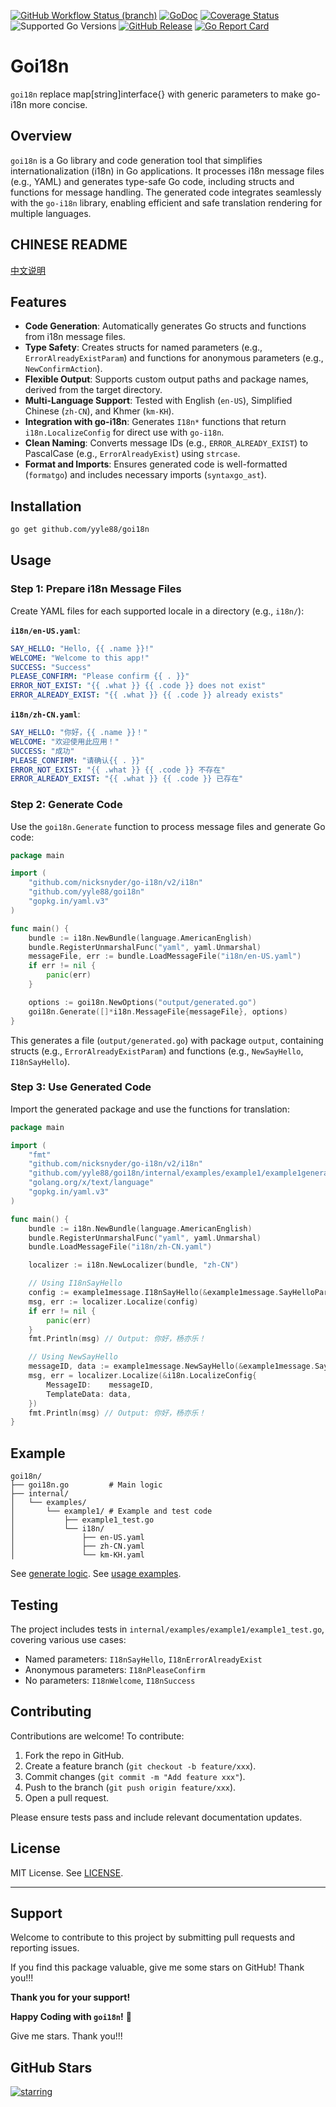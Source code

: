 [![GitHub Workflow Status (branch)](https://img.shields.io/github/actions/workflow/status/yyle88/goi18n/release.yml?branch=main&label=BUILD)](https://github.com/yyle88/goi18n/actions/workflows/release.yml?query=branch%3Amain)
[![GoDoc](https://pkg.go.dev/badge/github.com/yyle88/goi18n)](https://pkg.go.dev/github.com/yyle88/goi18n)
[![Coverage Status](https://img.shields.io/coveralls/github/yyle88/goi18n/master.svg)](https://coveralls.io/github/yyle88/goi18n?branch=main)
![Supported Go Versions](https://img.shields.io/badge/Go-1.22%2C%201.23-lightgrey.svg)
[![GitHub Release](https://img.shields.io/github/release/yyle88/goi18n.svg)](https://github.com/yyle88/goi18n/releases)
[![Go Report Card](https://goreportcard.com/badge/github.com/yyle88/goi18n)](https://goreportcard.com/report/github.com/yyle88/goi18n)

# Goi18n

`goi18n` replace map[string]interface{} with generic parameters to make go-i18n more concise.

## Overview

`goi18n` is a Go library and code generation tool that simplifies internationalization (i18n) in Go applications. It processes i18n message files (e.g., YAML) and generates type-safe Go code, including structs and functions for message handling. The generated code integrates seamlessly with the `go-i18n` library, enabling efficient and safe translation rendering for multiple languages.

## CHINESE README

[中文说明](README.zh.md)

## Features

- **Code Generation**: Automatically generates Go structs and functions from i18n message files.
- **Type Safety**: Creates structs for named parameters (e.g., `ErrorAlreadyExistParam`) and functions for anonymous parameters (e.g., `NewConfirmAction`).
- **Flexible Output**: Supports custom output paths and package names, derived from the target directory.
- **Multi-Language Support**: Tested with English (`en-US`), Simplified Chinese (`zh-CN`), and Khmer (`km-KH`).
- **Integration with go-i18n**: Generates `I18n*` functions that return `i18n.LocalizeConfig` for direct use with `go-i18n`.
- **Clean Naming**: Converts message IDs (e.g., `ERROR_ALREADY_EXIST`) to PascalCase (e.g., `ErrorAlreadyExist`) using `strcase`.
- **Format and Imports**: Ensures generated code is well-formatted (`formatgo`) and includes necessary imports (`syntaxgo_ast`).

## Installation

```bash
go get github.com/yyle88/goi18n
```

## Usage

### Step 1: Prepare i18n Message Files

Create YAML files for each supported locale in a directory (e.g., `i18n/`):

**`i18n/en-US.yaml`**:
```yaml
SAY_HELLO: "Hello, {{ .name }}!"
WELCOME: "Welcome to this app!"
SUCCESS: "Success"
PLEASE_CONFIRM: "Please confirm {{ . }}"
ERROR_NOT_EXIST: "{{ .what }} {{ .code }} does not exist"
ERROR_ALREADY_EXIST: "{{ .what }} {{ .code }} already exists"
```

**`i18n/zh-CN.yaml`**:
```yaml
SAY_HELLO: "你好，{{ .name }}！"
WELCOME: "欢迎使用此应用！"
SUCCESS: "成功"
PLEASE_CONFIRM: "请确认{{ . }}"
ERROR_NOT_EXIST: "{{ .what }} {{ .code }} 不存在"
ERROR_ALREADY_EXIST: "{{ .what }} {{ .code }} 已存在"
```

### Step 2: Generate Code

Use the `goi18n.Generate` function to process message files and generate Go code:

```go
package main

import (
    "github.com/nicksnyder/go-i18n/v2/i18n"
    "github.com/yyle88/goi18n"
    "gopkg.in/yaml.v3"
)

func main() {
    bundle := i18n.NewBundle(language.AmericanEnglish)
    bundle.RegisterUnmarshalFunc("yaml", yaml.Unmarshal)
    messageFile, err := bundle.LoadMessageFile("i18n/en-US.yaml")
    if err != nil {
        panic(err)
    }

    options := goi18n.NewOptions("output/generated.go")
    goi18n.Generate([]*i18n.MessageFile{messageFile}, options)
}
```

This generates a file (`output/generated.go`) with package `output`, containing structs (e.g., `ErrorAlreadyExistParam`) and functions (e.g., `NewSayHello`, `I18nSayHello`).

### Step 3: Use Generated Code

Import the generated package and use the functions for translation:

```go
package main

import (
    "fmt"
    "github.com/nicksnyder/go-i18n/v2/i18n"
    "github.com/yyle88/goi18n/internal/examples/example1/example1generate/example1message"
    "golang.org/x/text/language"
    "gopkg.in/yaml.v3"
)

func main() {
    bundle := i18n.NewBundle(language.AmericanEnglish)
    bundle.RegisterUnmarshalFunc("yaml", yaml.Unmarshal)
    bundle.LoadMessageFile("i18n/zh-CN.yaml")

    localizer := i18n.NewLocalizer(bundle, "zh-CN")

    // Using I18nSayHello
    config := example1message.I18nSayHello(&example1message.SayHelloParam{Name: "杨亦乐"})
    msg, err := localizer.Localize(config)
    if err != nil {
        panic(err)
    }
    fmt.Println(msg) // Output: 你好，杨亦乐！

    // Using NewSayHello
	messageID, data := example1message.NewSayHello(&example1message.SayHelloParam{Name: "杨亦乐"})
    msg, err = localizer.Localize(&i18n.LocalizeConfig{
        MessageID:    messageID,
        TemplateData: data,
    })
    fmt.Println(msg) // Output: 你好，杨亦乐！
}
```

## Example

```
goi18n/
├── goi18n.go         # Main logic
├── internal/
│   └── examples/
│       └── example1/ # Example and test code
│           ├── example1_test.go
│           └── i18n/
│               ├── en-US.yaml
│               ├── zh-CN.yaml
│               └── km-KH.yaml
```

See [generate logic](internal/examples/example1/example1generate/generate_test.go). See [usage examples](internal/examples/example1/example1_test.go).

## Testing

The project includes tests in `internal/examples/example1/example1_test.go`, covering various use cases:

- Named parameters: `I18nSayHello`, `I18nErrorAlreadyExist`
- Anonymous parameters: `I18nPleaseConfirm`
- No parameters: `I18nWelcome`, `I18nSuccess`

## Contributing

Contributions are welcome! To contribute:

1. Fork the repo in GitHub.
2. Create a feature branch (`git checkout -b feature/xxx`).
3. Commit changes (`git commit -m "Add feature xxx"`).
4. Push to the branch (`git push origin feature/xxx`).
5. Open a pull request.

Please ensure tests pass and include relevant documentation updates.

## License

MIT License. See [LICENSE](LICENSE).

---

## Support

Welcome to contribute to this project by submitting pull requests and reporting issues.

If you find this package valuable, give me some stars on GitHub! Thank you!!!

**Thank you for your support!**

**Happy Coding with `goi18n`!** 🎉

Give me stars. Thank you!!!

## GitHub Stars

[![starring](https://starchart.cc/yyle88/goi18n.svg?variant=adaptive)](https://starchart.cc/yyle88/goi18n)

